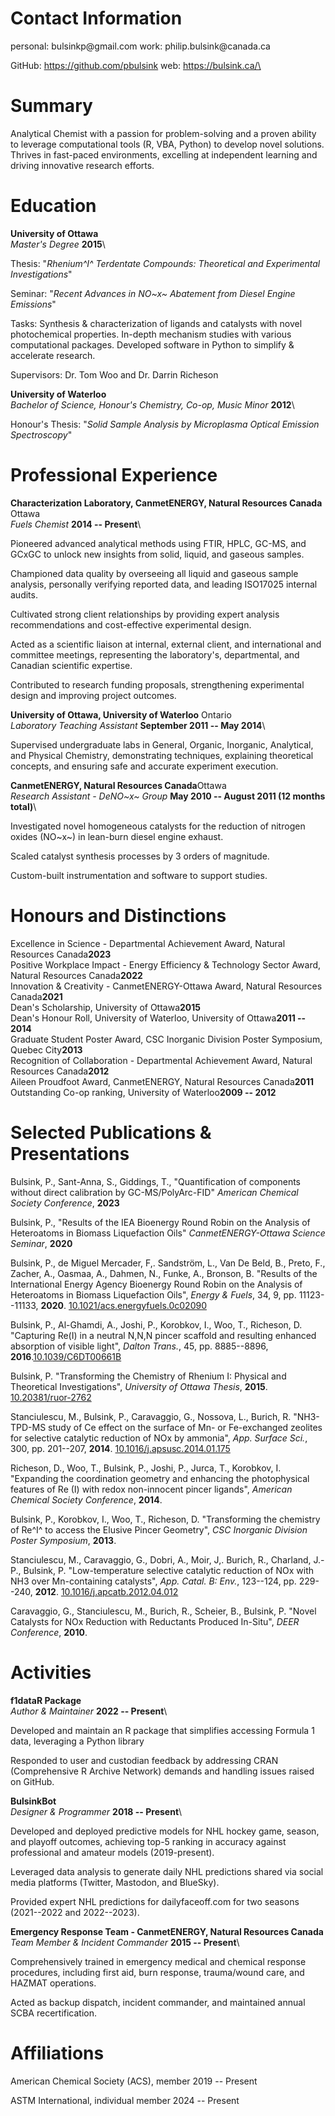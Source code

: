 Contact Information
===================

personal: bulsinkp\@gmail.com work: philip.bulsink\@canada.ca

GitHub: https://github.com/pbulsink web: https://bulsink.ca/\

Summary
=======

Analytical Chemist with a passion for problem-solving and a proven
ability to leverage computational tools (R, VBA, Python) to develop
novel solutions. Thrives in fast-paced environments, excelling at
independent learning and driving innovative research efforts.

Education
=========

**University of Ottawa**\
*Master's Degree* **2015**\

Thesis: "*Rhenium^I^ Terdentate Compounds: Theoretical and Experimental
Investigations*"

Seminar: "*Recent Advances in NO~x~ Abatement from Diesel Engine
Emissions*"

Tasks: Synthesis & characterization of ligands and catalysts with novel
photochemical properties. In-depth mechanism studies with various
computational packages. Developed software in Python to simplify &
accelerate research.

Supervisors: Dr. Tom Woo and Dr. Darrin Richeson

**University of Waterloo**\
*Bachelor of Science, Honour's Chemistry, Co-op, Music Minor* **2012**\

Honour's Thesis: "*Solid Sample Analysis by Microplasma Optical Emission
Spectroscopy*"

Professional Experience
=======================

**Characterization Laboratory, CanmetENERGY, Natural Resources Canada**
Ottawa\
*Fuels Chemist* **2014 -- Present**\

Pioneered advanced analytical methods using FTIR, HPLC, GC-MS, and GCxGC
to unlock new insights from solid, liquid, and gaseous samples.

Championed data quality by overseeing all liquid and gaseous sample
analysis, personally verifying reported data, and leading ISO17025
internal audits.

Cultivated strong client relationships by providing expert analysis
recommendations and cost-effective experimental design.

Acted as a scientific liaison at internal, external client, and
international and committee meetings, representing the laboratory's,
departmental, and Canadian scientific expertise.

Contributed to research funding proposals, strengthening experimental
design and improving project outcomes.

**University of Ottawa, University of Waterloo** Ontario\
*Laboratory Teaching Assistant* **September 2011 -- May 2014**\

Supervised undergraduate labs in General, Organic, Inorganic,
Analytical, and Physical Chemistry, demonstrating techniques, explaining
theoretical concepts, and ensuring safe and accurate experiment
execution.

**CanmetENERGY, Natural Resources Canada**Ottawa\
*Research Assistant - DeNO~x~ Group* **May 2010 -- August 2011 (12
months total)**\

Investigated novel homogeneous catalysts for the reduction of nitrogen
oxides (NO~x~) in lean-burn diesel engine exhaust.

Scaled catalyst synthesis processes by 3 orders of magnitude.

Custom-built instrumentation and software to support studies.

Honours and Distinctions
========================

Excellence in Science - Departmental Achievement Award, Natural
Resources Canada**2023**\
Positive Workplace Impact - Energy Efficiency & Technology Sector Award,
Natural Resources Canada**2022**\
Innovation & Creativity - CanmetENERGY-Ottawa Award, Natural Resources
Canada**2021**\
Dean's Scholarship, University of Ottawa**2015**\
Dean's Honour Roll, University of Waterloo, University of Ottawa**2011
-- 2014**\
Graduate Student Poster Award, CSC Inorganic Division Poster Symposium,
Quebec City**2013**\
Recognition of Collaboration - Departmental Achievement Award, Natural
Resources Canada**2012**\
Aileen Proudfoot Award, CanmetENERGY, Natural Resources Canada**2011**\
Outstanding Co-op ranking, University of Waterloo**2009 -- 2012**

Selected Publications & Presentations
=====================================

Bulsink, P., Sant-Anna, S., Giddings, T., "Quantification of components
without direct calibration by GC-MS/PolyArc-FID" *American Chemical
Society Conference*, **2023**

Bulsink, P., "Results of the IEA Bioenergy Round Robin on the Analysis
of Heteroatoms in Biomass Liquefaction Oils" *CanmetENERGY-Ottawa
Science Seminar*, **2020**

Bulsink, P., de Miguel Mercader, F,. Sandström, L., Van De Beld, B.,
Preto, F., Zacher, A., Oasmaa, A., Dahmen, N., Funke, A., Bronson, B.
"Results of the International Energy Agency Bioenergy Round Robin on the
Analysis of Heteroatoms in Biomass Liquefaction Oils", *Energy & Fuels*,
34, 9, pp. 11123--11133, **2020**.
[10.1021/acs.energyfuels.0c02090](https://doi.org/10.1021/acs.energyfuels.0c02090)

Bulsink, P., Al-Ghamdi, A., Joshi, P., Korobkov, I., Woo, T., Richeson,
D. "Capturing Re(I) in a neutral N,N,N pincer scaffold and resulting
enhanced absorption of visible light", *Dalton Trans.*, 45,
pp. 8885--8896,
**2016**.[10.1039/C6DT00661B](https://doi.org/10.1039/C6DT00661B)

Bulsink, P. "Transforming the Chemistry of Rhenium I: Physical and
Theoretical Investigations", *University of Ottawa Thesis*, **2015**.
[10.20381/ruor-2762](http://dx.doi.org/10.20381/ruor-2762)

Stanciulescu, M., Bulsink, P., Caravaggio, G., Nossova, L., Burich, R.
"NH3-TPD-MS study of Ce effect on the surface of Mn- or Fe-exchanged
zeolites for selective catalytic reduction of NOx by ammonia", *App.
Surface Sci.*, 300, pp. 201--207, **2014**.
[10.1016/j.apsusc.2014.01.175](https://doi.org/10.1016/j.apsusc.2014.01.175)

Richeson, D., Woo, T., Bulsink, P., Joshi, P., Jurca, T., Korobkov, I.
"Expanding the coordination geometry and enhancing the photophysical
features of Re (I) with redox non-innocent pincer ligands", *American
Chemical Society Conference*, **2014**.

Bulsink, P., Korobkov, I., Woo, T., Richeson, D. "Transforming the
chemistry of Re^I^ to access the Elusive Pincer Geometry", *CSC
Inorganic Division Poster Symposium*, **2013**.

Stanciulescu, M., Caravaggio, G., Dobri, A., Moir, J,. Burich, R.,
Charland, J.-P., Bulsink, P. "Low-temperature selective catalytic
reduction of NOx with NH3 over Mn-containing catalysts", *App. Catal. B:
Env.*, 123--124, pp. 229--240, **2012**.
[10.1016/j.apcatb.2012.04.012](https://doi.org/10.1016/j.apcatb.2012.04.012)

Caravaggio, G., Stanciulescu, M., Burich, R., Scheier, B., Bulsink, P.
"Novel Catalysts for NOx Reduction with Reductants Produced In-Situ",
*DEER Conference*, **2010**.

Activities
==========

**f1dataR Package**\
*Author & Maintainer* **2022 -- Present**\

Developed and maintain an R package that simplifies accessing Formula 1
data, leveraging a Python library

Responded to user and custodian feedback by addressing CRAN
(Comprehensive R Archive Network) demands and handling issues raised on
GitHub.

**BulsinkBot**\
*Designer & Programmer* **2018 -- Present**\

Developed and deployed predictive models for NHL hockey game, season,
and playoff outcomes, achieving top-5 ranking in accuracy against
professional and amateur models (2019-present).

Leveraged data analysis to generate daily NHL predictions shared via
social media platforms (Twitter, Mastodon, and BlueSky).

Provided expert NHL predictions for dailyfaceoff.com for two seasons
(2021--2022 and 2022--2023).

**Emergency Response Team - CanmetENERGY, Natural Resources Canada**\
*Team Member & Incident Commander* **2015 -- Present**\

Comprehensively trained in emergency medical and chemical response
procedures, including first aid, burn response, trauma/wound care, and
HAZMAT operations.

Acted as backup dispatch, incident commander, and maintained annual SCBA
recertification.

Affiliations
============

American Chemical Society (ACS), member 2019 -- Present

ASTM International, individual member 2024 -- Present
